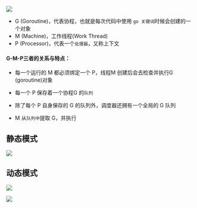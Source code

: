 ![](https://ws4.sinaimg.cn/large/006tNc79ly1g295t85alvj30ih0btaaj.jpg)



- G (Goroutine)，代表协程，也就是每次代码中使用 `go 关键词`时候会创建的一个对象
- M (Machine)，工作线程(Work Thread)
- P (Processor)，代表一个`处理器`，又称上下文

#### G-M-P三者的关系与特点：

- 每一个运行的 M 都必须绑定一个 P，线程M 创建后会去检查并执行G (goroutine)对象

- 每一个 P 保存着一个协程G 的`队列`

- 除了每个 P 自身保存的 G 的队列外，调度器还拥有一个全局的 G 队列

- M 从`队列中`提取 G，并执行

  



## 静态模式

![](https://ws2.sinaimg.cn/large/006tNc79ly1g295udz137j30k00avdgq.jpg)

## 动态模式

![](https://ws4.sinaimg.cn/large/006tNc79ly1g295utxh6dj30k90av3zw.jpg)



![](https://ws3.sinaimg.cn/large/006tNc79ly1g2q5sjengaj30t70irq58.jpg)

